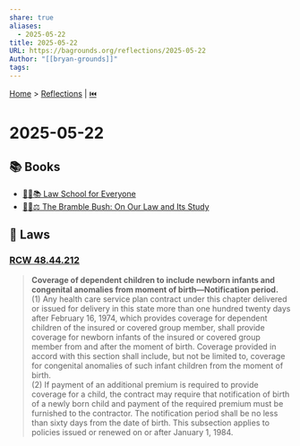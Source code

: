 ```yaml
---
share: true
aliases:
  - 2025-05-22
title: 2025-05-22
URL: https://bagrounds.org/reflections/2025-05-22
Author: "[[bryan-grounds]]"
tags: 
---
```

[Home](../index.md) > [Reflections](./index.md) | [⏮️](./2025-05-21.md)  
# 2025-05-22  
## 📚 Books  
- [🧑‍⚖️📚 Law School for Everyone](../books/law-school-for-everyone.md)  
- [📜🌿⚖️ The Bramble Bush: On Our Law and Its Study](../books/the-bramble-bush-on-our-law-and-its-study.md)  
  
## 📜 Laws  
### [RCW 48.44.212](https://app.leg.wa.gov/rcw/default.aspx?cite=48.44.212)  
> **Coverage of dependent children to include newborn infants and congenital anomalies from moment of birth—Notification period.**  
(1) Any health care service plan contract under this chapter delivered or issued for delivery in this state more than one hundred twenty days after February 16, 1974, which provides coverage for dependent children of the insured or covered group member, shall provide coverage for newborn infants of the insured or covered group member from and after the moment of birth. Coverage provided in accord with this section shall include, but not be limited to, coverage for congenital anomalies of such infant children from the moment of birth.  
(2) If payment of an additional premium is required to provide coverage for a child, the contract may require that notification of birth of a newly born child and payment of the required premium must be furnished to the contractor. The notification period shall be no less than sixty days from the date of birth. This subsection applies to policies issued or renewed on or after January 1, 1984.  

